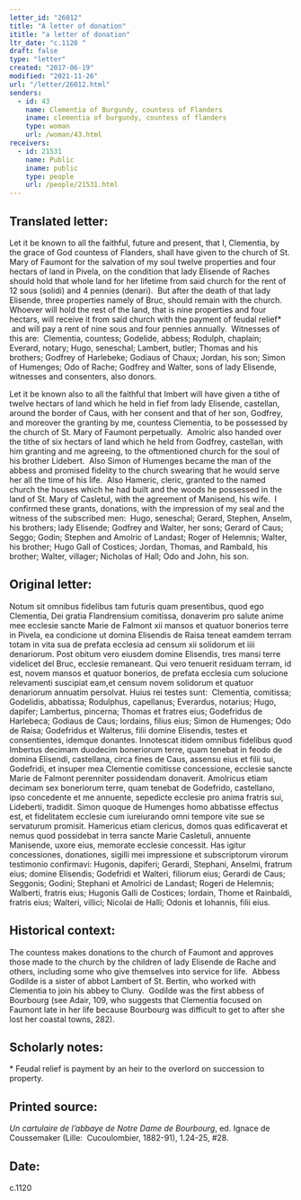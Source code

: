 ```yaml
---
letter_id: "26012"
title: "A letter of donation"
ititle: "a letter of donation"
ltr_date: "c.1120 "
draft: false
type: "letter"
created: "2017-06-19"
modified: "2021-11-26"
url: "/letter/26012.html"
senders:
  - id: 43
    name: Clementia of Burgundy, countess of Flanders
    iname: clementia of burgundy, countess of flanders
    type: woman
    url: /woman/43.html
receivers:
  - id: 21531
    name: Public
    iname: public
    type: people
    url: /people/21531.html
---
```

<h2> Translated letter:</h2><p>Let it be known to all the faithful, future and present, that I, Clementia, by the grace of God countess of Flanders, shall have given to the church of St. Mary of Faumont for the salvation of my soul twelve properties and four hectars of land in Pivela, on the condition that lady Elisende of Raches should hold that whole land for her lifetime from said church for the rent of 12 sous (solidi) and 4 pennies (denari).&nbsp; But after the death of that lady Elisende, three properties namely of Bruc, should remain with the church.&nbsp; Whoever will hold the rest of the land, that is nine properties and four hectars, will receive it from said church with the payment of feudal relief* &nbsp;and will pay a rent of nine sous and four pennies annually.&nbsp; Witnesses of this are:&nbsp; Clementia, countess; Godelide, abbess; Rodulph, chaplain; Everard, notary; Hugo, seneschal; Lambert, butler; Thomas and his brothers; Godfrey of Harlebeke; Godiaus of Chaux; Jordan, his son; Simon of Humenges; Odo of Rache; Godfrey and Walter, sons of lady Elisende, witnesses and consenters, also donors.&nbsp;</p><p>Let it be known also to all the faithful that Imbert will have given a tithe of twelve hectars of land which he held in fief from lady Elisende, castellan, around the border of Caus, with her consent and that of her son, Godfrey, and moreover the granting by me, countess Clementia, to be possessed by the church of St. Mary of Faumont perpetually.&nbsp; Amolric also handed over the tithe of six hectars of land which he held from Godfrey, castellan, with him granting and me agreeing, to the oftmentioned church for the soul of his brother Lidebert.&nbsp; Also Simon of Humenges became the man of the abbess and promised fidelity to the church swearing that he would serve her all the time of his life.&nbsp; Also Hameric, cleric, granted to the named church the houses which he had built and the woods he possessed in the land of St. Mary of Casletul, with the agreement of Manisend, his wife.&nbsp; I confirmed these grants, donations, with the impression of my seal and the witness of the subscribed men:&nbsp; Hugo, seneschal; Gerard, Stephen, Anselm, his brothers; lady Elisende; Godfrey and Walter, her sons; Gerard of Caus; Seggo; Godin; Stephen and Amolric of Landast; Roger of Helemnis; Walter, his brother; Hugo Gall of Costices; Jordan, Thomas, and Rambald, his brother; Walter, villager; Nicholas of Hall; Odo and John, his son.</p><h2 class="mt-4"> Original letter:</h2><p>Notum sit omnibus fidelibus tam futuris quam presentibus, quod ego Clementia, Dei gratia Flandrensium comitissa, donaverim pro salute anime mee ecclesie sancte Marie de Falmont xii mansos et quatuor bonerios terre in Pivela, ea condicione ut domina Elisendis de Raisa teneat eamdem terram totam in vita sua de prefata ecclesia ad censum xii solidorum et iiii&nbsp; denariorum. Post obitum vero eiusdem domine Elisendis, tres mansi terre videlicet del Bruc, ecclesie remaneant. Qui vero tenuerit residuam terram,&nbsp;id est, novem mansos et quatuor bonerios, de prefata ecclesia cum solucione relevamenti suscipiat eam,et censum novem solidorum et quatuor denariorum annuatim persolvat. Huius rei testes sunt: &nbsp;Clementia, comitissa; Godelidis, abbatissa; Rodulphus, capellanus; Everardus, notarius; Hugo, dapifer; Lambertus, pincerna; Thomas et fratres eius; Godefridus de Harlebeca; Godiaus de Caus; Iordains, filius eius; Simon de Humenges; Odo de Raisa; Godefridus et Walterus, filii domine Elisendis, testes et consentientes, idemque donantes. Innotescat itidem omnibus fidelibus quod Imbertus decimam duodecim boneriorum terre, quam tenebat in feodo de domina Elisendi, castellana, circa fines de Caus, assensu eius et filii sui, Godefridi, et insuper mea Clementie comitisse concessione, ecclesie sancte Marie de Falmont perenniter possidendam donaverit. Amolricus etiam decimam sex boneriorum terre, quam&nbsp;tenebat de Godefrido, castellano, ipso concedente et me annuente, sepedicte ecclesie pro anima fratris sui, Lideberti, tradidit. Simon quoque de Humenges homo abbatisse effectus est, et fidelitatem ecclesie cum iureiurando omni tempore vite sue se servaturum promisit. Hamericus etiam clericus, domos quas edificaverat et nemus quod possidebat in terra sancte Marie Casletuli, annuente Manisende, uxore eius, memorate ecclesie concessit. Has igitur concessiones, donationes, sigilli mei impressione et subscriptorum virorum testimonio confirmavi: Hugonis, dapiferi; Gerardi, Stephani, Anselmi, fratrum eius; domine Elisendis; Godefridi et Walteri, filiorum eius; Gerardi de Caus; Seggonis; Godini; Stephani et Amolrici de Landast; Rogeri de Helemnis; Walberti, fratris eius; Hugonis Galli de Costices; Iordain, Thome et Rainbaldi, fratris eius; Walteri, villici; Nicolai de Halli; Odonis et Iohannis, filii eius.</p><h2 class="mt-4"> Historical context:</h2><p>The countess makes donations to the church of Faumont and approves those made to the church by the children of lady Elisende de Rache and others, including some who give themselves into service for life.&nbsp; Abbess Godilde is a sister of abbot Lambert of St. Bertin, who worked with Clementia to join his abbey to Cluny.&nbsp; Godilde was the first abbess of Bourbourg (see Adair, 109, who suggests that Clementia focused on Faumont late in her life because Bourbourg was difficult to get to after she lost her coastal towns, 282).</p><h2 class="mt-4"> Scholarly notes:</h2><p>* Feudal relief is payment by an heir to the overlord on succession to property.</p><h2 class="mt-4"> Printed source:</h2><p><i>Un cartulaire de l’abbaye de Notre Dame de Bourbourg</i>, ed. Ignace de Coussemaker (Lille:&nbsp; Cucoulombier, 1882-91), 1.24-25, #28.</p><h2 class="mt-4"> Date:</h2>c.1120 
